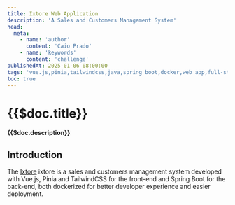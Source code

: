```yaml
---
title: Ixtore Web Application
description: 'A Sales and Customers Management System'
head:
  meta:
    - name: 'author'
      content: 'Caio Prado'
    - name: 'keywords'
      content: 'challenge'
publishedAt: 2025-01-06 08:00:00
tags: 'vue.js,pinia,tailwindcss,java,spring boot,docker,web app,full-stack'
toc: true
---
```


# {{$doc.title}}

**{{$doc.description}}**

## Introduction

The [Ixtore](https://github.com/caioopr/ixtore) ixtore is a sales and customers management system developed with Vue.js, Pinia and TailwindCSS for the front-end and Spring Boot for the back-end, both dockerized for better developer experience and easier deployment.
